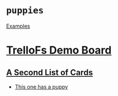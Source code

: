 # `puppies`

[Examples](../README.md)

# [TrelloFs Demo Board](../TrelloFs_Demo_Board/README.md)

## [A Second List of Cards](../TrelloFs_Demo_Board/A_Second_List_of_Cards/README.md)

- [This one has a puppy](../TrelloFs_Demo_Board/A_Second_List_of_Cards/This_one_has_a_puppy.md)